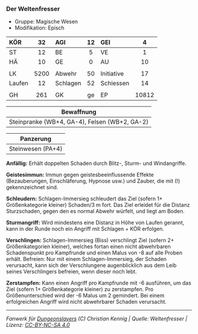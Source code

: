 ### Der Weltenfresser

- Gruppe: Magische Wesen
- Modifikation: Episch

| KÖR    |  32  | AGI      | 12  | GEI        |   4   |
| :----- | :--: | :------- | :-: | :--------- | :---: |
| ST     |  12  | BE       |  5  | VE         |   1   |
| HÄ     |  10  | GE       |  0  | AU         |  10   |
|        |      |          |     |            |       |
| LK     | 5200 | Abwehr   | 50  | Initiative |  17   |
| Laufen |  12  | Schlagen | 52  | Schiessen  |  14   |
|        |      |          |     |            |       |
| GH     | 261  | GK       | ge  | EP         | 10812 |

|                  Bewaffnung                   |
| :-------------------------------------------: |
| Steinpranke (WB+4, GA-4), Felsen (WB+2, GA-2) |

|     Panzerung     |
| :---------------: |
| Steinwesen (PA+4) |

**Anfällig:** Erhält doppelten Schaden durch Blitz-, Sturm- und Windangriffe.

**Geistesimmun:** Immun gegen geistesbeeinflussende Effekte (Bezauberungen, Einschläferung, Hypnose usw.) und Zauber, die mit (!) gekennzeichnet sind.

**Schleudern:** Schlagen-Immersieg schleudert das Ziel (sofern 1+ Größenkategorie kleiner) Schaden/3 m fort. Das Ziel erleidet für die Distanz Sturzschaden, gegen den es normal Abwehr würfelt, und liegt am Boden.

**Sturmangriff:** Wird mindestens eine Distanz in Höhe von Laufen gerannt, kann in der Runde noch ein Angriff mit Schlagen + KÖR erfolgen.

**Verschlingen:** Schlagen-Immersieg (Biss) verschlingt Ziel (sofern 2+ Größenkategorien kleiner), welches fortan einen nicht abwehrbaren Schadenspunkt pro Kampfrunde und einen Malus von -8 auf alle Proben erhält. Befreien: Nur mit einem Schlagen-Immersieg, der Schaden verursacht, kann sich der Verschlungene augenblicklich aus dem Leib seines Verschlingers befreien, wenn dieser noch lebt.

**Zerstampfen:** Kann einen Angriff pro Kampfrunde mit -6 ausführen, um das Ziel (sofern 1+ Größenkategorie kleiner) zu zerstampfen. Pro Größenunterschied wird der -6 Malus um 2 gemindert. Bei einem erfolgreichen Angriff wird nicht abwehrbarer Schaden verursacht.

---

_Fanwerk für [Dungeonslayers](https://www.dungeonslayers.net/) (C) Christian Kennig | Quelle: Weltenfresser | Lizenz: [CC-BY-NC-SA 4.0](https://creativecommons.org/licenses/by-nc-sa/4.0/deed.de)_
